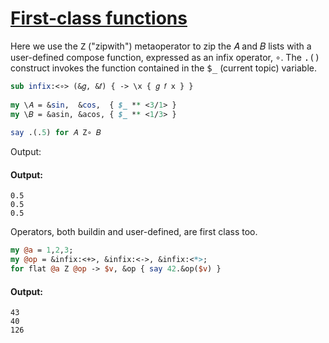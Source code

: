 [1]: http://rosettacode.org/wiki/First-class_functions

# [First-class functions][1]

Here we use the <tt>Z</tt> ("zipwith") metaoperator to zip the 𝐴 and 𝐵 lists with a user-defined compose function, expressed as an infix operator, <tt>∘</tt>. The <tt>.()</tt> construct invokes the function contained in the <tt>$\_</tt> (current topic) variable.

```perl
sub infix:<∘> (&𝑔, &𝑓) { -> \x { 𝑔 𝑓 x } }
 
my \𝐴 = &sin,  &cos,  { $_ ** <3/1> }
my \𝐵 = &asin, &acos, { $_ ** <1/3> }
 
say .(.5) for 𝐴 Z∘ 𝐵
```


Output:


#### Output:
```
0.5
0.5
0.5
```


Operators, both buildin and user-defined, are first class too.

```perl
my @a = 1,2,3;
my @op = &infix:<+>, &infix:<->, &infix:<*>;
for flat @a Z @op -> $v, &op { say 42.&op($v) }
```

#### Output:
```
43
40
126
```